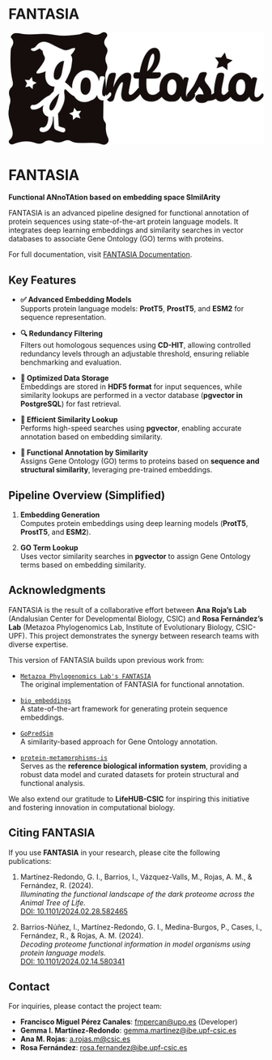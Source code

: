 # **FANTASIA**

![FANTASIA Logo](docs/source/_static/FANTASIA.png)

# FANTASIA

**Functional ANnoTAtion based on embedding space SImilArity**

FANTASIA is an advanced pipeline designed for functional annotation of protein sequences using state-of-the-art protein language models. It integrates deep learning embeddings and similarity searches in vector databases to associate Gene Ontology (GO) terms with proteins.

For full documentation, visit [FANTASIA Documentation](https://fantasia.readthedocs.io/en/latest/).

## Key Features

- **✅ Advanced Embedding Models**  
  Supports protein language models: **ProtT5**, **ProstT5**, and **ESM2** for sequence representation.

- **🔍 Redundancy Filtering**  
  Filters out homologous sequences using **CD-HIT**, allowing controlled redundancy levels through an adjustable threshold, ensuring reliable benchmarking and evaluation.

- **💾 Optimized Data Storage**  
  Embeddings are stored in **HDF5 format** for input sequences, while similarity lookups are performed in a vector database (**pgvector in PostgreSQL**) for fast retrieval.

- **🚀 Efficient Similarity Lookup**  
  Performs high-speed searches using **pgvector**, enabling accurate annotation based on embedding similarity.

- **🔬 Functional Annotation by Similarity**  
  Assigns Gene Ontology (GO) terms to proteins based on **sequence and structural similarity**, leveraging pre-trained embeddings.

## Pipeline Overview (Simplified)

1. **Embedding Generation**  
   Computes protein embeddings using deep learning models (**ProtT5**, **ProstT5**, and **ESM2**).

2. **GO Term Lookup**  
   Uses vector similarity searches in **pgvector** to assign Gene Ontology terms based on embedding similarity.

## Acknowledgments

FANTASIA is the result of a collaborative effort between **Ana Roja’s Lab** (Andalusian Center for Developmental Biology, CSIC) and **Rosa Fernández’s Lab** (Metazoa Phylogenomics Lab, Institute of Evolutionary Biology, CSIC-UPF). This project demonstrates the synergy between research teams with diverse expertise.

This version of FANTASIA builds upon previous work from:

- [`Metazoa Phylogenomics Lab's FANTASIA`](https://github.com/MetazoaPhylogenomicsLab/FANTASIA)  
  The original implementation of FANTASIA for functional annotation.

- [`bio_embeddings`](https://github.com/sacdallago/bio_embeddings)  
  A state-of-the-art framework for generating protein sequence embeddings.

- [`GoPredSim`](https://github.com/Rostlab/goPredSim)  
  A similarity-based approach for Gene Ontology annotation.

- [`protein-metamorphisms-is`](https://github.com/CBBIO/protein-metamorphisms-is)  
  Serves as the **reference biological information system**, providing a robust data model and curated datasets for protein structural and functional analysis.

We also extend our gratitude to **LifeHUB-CSIC** for inspiring this initiative and fostering innovation in computational biology.

## Citing FANTASIA

If you use **FANTASIA** in your research, please cite the following publications:

1. Martínez-Redondo, G. I., Barrios, I., Vázquez-Valls, M., Rojas, A. M., & Fernández, R. (2024).  
   *Illuminating the functional landscape of the dark proteome across the Animal Tree of Life.*  
   [DOI: 10.1101/2024.02.28.582465](https://doi.org/10.1101/2024.02.28.582465)

2. Barrios-Núñez, I., Martínez-Redondo, G. I., Medina-Burgos, P., Cases, I., Fernández, R., & Rojas, A. M. (2024).  
   *Decoding proteome functional information in model organisms using protein language models.*  
   [DOI: 10.1101/2024.02.14.580341](https://doi.org/10.1101/2024.02.14.580341)

## Contact

For inquiries, please contact the project team:

- **Francisco Miguel Pérez Canales**: [fmpercan@upo.es](mailto:fmpercan@upo.es) (Developer)
- **Gemma I. Martínez-Redondo**: [gemma.martinez@ibe.upf-csic.es](mailto:gemma.martinez@ibe.upf-csic.es)
- **Ana M. Rojas**: [a.rojas.m@csic.es](mailto:a.rojas.m@csic.es)
- **Rosa Fernández**: [rosa.fernandez@ibe.upf-csic.es](mailto:rosa.fernandez@ibe.upf-csic.es)
